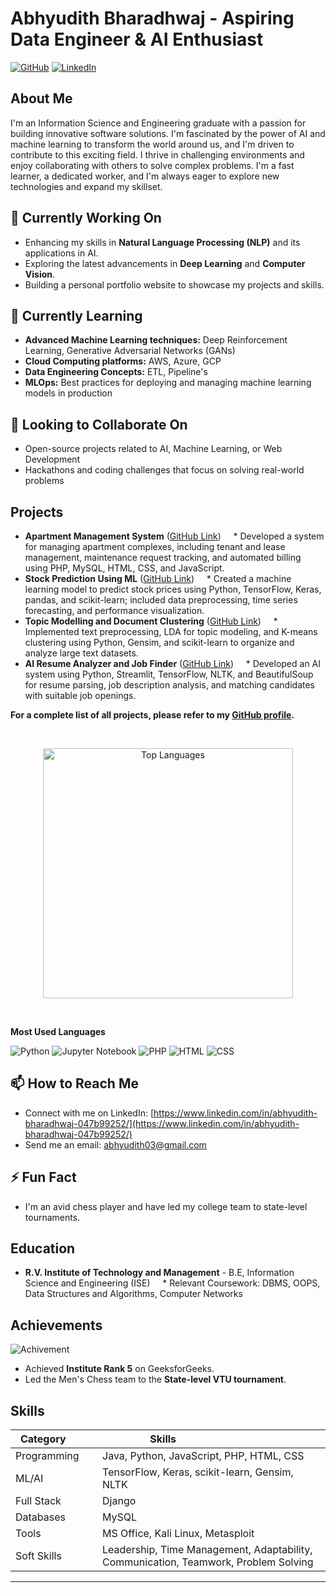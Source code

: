 # Abhyudith Bharadhwaj - Aspiring Data Engineer & AI Enthusiast

[![GitHub](https://img.shields.io/badge/GitHub-100000?style=for-the-badge&logo=github&logoColor=white)](https://github.com/Radom12) 
[![LinkedIn](https://img.shields.io/badge/LinkedIn-0077B5?style=for-the-badge&logo=linkedin&logoColor=white)](https://www.linkedin.com/in/abhyudith-bharadhwaj-047b99252/) 

## About Me

I'm an Information Science and Engineering graduate with a passion for building innovative software solutions. I'm fascinated by the power of AI and machine learning to transform the world around us, and I'm driven to contribute to this exciting field. I thrive in challenging environments and enjoy collaborating with others to solve complex problems. I'm a fast learner, a dedicated worker, and I'm always eager to explore new technologies and expand my skillset.

## 🔭 Currently Working On
- Enhancing my skills in **Natural Language Processing (NLP)** and its applications in AI.
- Exploring the latest advancements in **Deep Learning** and **Computer Vision**.
- Building a personal portfolio website to showcase my projects and skills.

## 🌱 Currently Learning
- **Advanced Machine Learning techniques:** Deep Reinforcement Learning, Generative Adversarial Networks (GANs)
- **Cloud Computing platforms:** AWS, Azure, GCP
- **Data Engineering Concepts:** ETL, Pipeline's
- **MLOps:** Best practices for deploying and managing machine learning models in production

## 👯 Looking to Collaborate On
- Open-source projects related to AI, Machine Learning, or Web Development
- Hackathons and coding challenges that focus on solving real-world problems

## Projects

* **Apartment Management System** ([GitHub Link](https://github.com/Radom12/DBMS-Apartment-Management-System-Project)) 
    * Developed a system for managing apartment complexes, including tenant and lease management, maintenance request tracking, and automated billing using PHP, MySQL, HTML, CSS, and JavaScript.
* **Stock Prediction Using ML** ([GitHub Link](https://github.com/Radom12/StockPredictior))
    * Created a machine learning model to predict stock prices using Python, TensorFlow, Keras, pandas, and scikit-learn; included data preprocessing, time series forecasting, and performance visualization.
* **Topic Modelling and Document Clustering** ([GitHub Link](https://github.com/Radom12/TextMining_Project))
    * Implemented text preprocessing, LDA for topic modeling, and K-means clustering using Python, Gensim, and scikit-learn to organize and analyze large text datasets.
* **AI Resume Analyzer and Job Finder** ([GitHub Link](https://github.com/Radom12/AI_Resume_Analyzer))
    * Developed an AI system using Python, Streamlit, TensorFlow, NLTK, and BeautifulSoup for resume parsing, job description analysis, and matching candidates with suitable job openings.

**For a complete list of all projects, please refer to my [GitHub profile](https://github.com/Radom12).**

<br>

<p align="center">
  <img src="https://github-readme-stats.vercel.app/api/top-langs/?username=Radom12&layout=compact&theme=tokyonight" alt="Top Languages" width="400">
</p>

<br>

<div>
    <p><strong>Most Used Languages</strong></p>
    <p align="left">
        <img src="https://img.shields.io/badge/Python-3776AB?style=for-the-badge&logo=python&logoColor=white" alt="Python" />
        <img src="https://img.shields.io/badge/Jupyter_Notebook-F37626?style=for-the-badge&logo=jupyter&logoColor=white" alt="Jupyter Notebook" />
        <img src="https://img.shields.io/badge/PHP-777BB4?style=for-the-badge&logo=php&logoColor=white" alt="PHP" />
        <img src="https://img.shields.io/badge/HTML-5391FE?style=for-the-badge&logo=powershell&logoColor=white" alt="HTML" />
        <img src="https://img.shields.io/badge/CSS-878787?style=for-the-badge&logo=hack&logoColor=white" alt="CSS" />
    </p>
</div>

## 📫 How to Reach Me
- Connect with me on LinkedIn: [https://www.linkedin.com/in/abhyudith-bharadhwaj-047b99252/](https://www.linkedin.com/in/abhyudith-bharadhwaj-047b99252/)
- Send me an email: [abhyudith03@gmail.com](mailto:abhyudith03@gmail.com)

## ⚡ Fun Fact
- I'm an avid chess player and have led my college team to state-level tournaments.

## Education

- **R.V. Institute of Technology and Management** - B.E, Information Science and Engineering (ISE)
    * Relevant Coursework: DBMS, OOPS, Data Structures and Algorithms, Computer Networks

## Achievements

![Achivement](https://github.com/user-attachments/assets/2c84f196-1317-4299-a982-3d3f0ad51e86)

* Achieved **Institute Rank 5** on GeeksforGeeks.
* Led the Men's Chess team to the **State-level VTU tournament**.

## Skills

| Category         | Skills                                     |
|------------------|-------------------------------------------|
| Programming      | Java, Python, JavaScript, PHP, HTML, CSS |
| ML/AI           | TensorFlow, Keras, scikit-learn, Gensim, NLTK |
|Full Stack | Django                                    |
| Databases        | MySQL                                     |
| Tools            | MS Office, Kali Linux, Metasploit         |
| Soft Skills      | Leadership, Time Management, Adaptability, Communication, Teamwork, Problem Solving |

---
